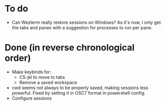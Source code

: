 # To do

- Can Wezterm really restore sessions on Windows? As it's now, I only get the tabs and panes with a suggestion for processes to run per pane.

# Done (in reverse chronological order)

- Make keybinds for:
  - CS-jkl to move to tabs
  - Remove a saved workspace
- cwd seems not always to be properly saved, making sessions less powerful. Fixed by setting it in OSC7 format in powershell config.
- Configure sessions
